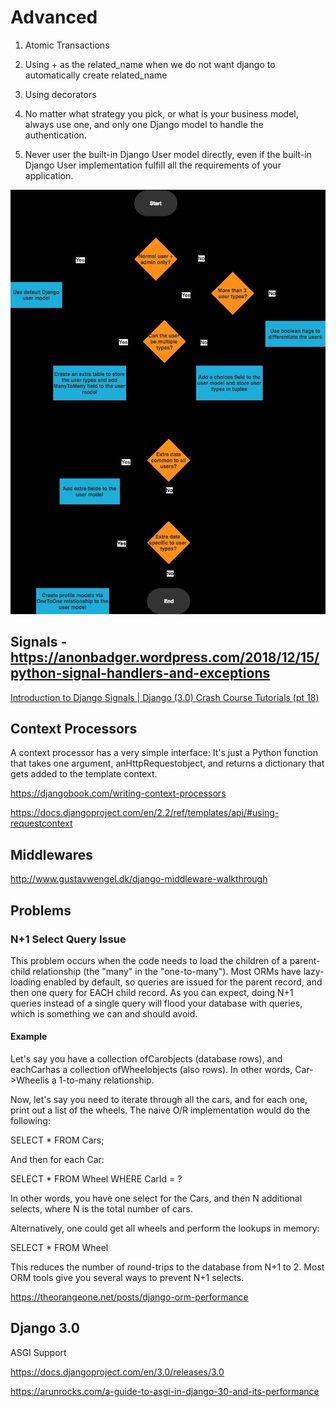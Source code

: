 # Advanced

1. Atomic Transactions
2. Using + as the related_name when we do not want django to automatically create related_name
3. Using decorators

1. No matter what strategy you pick, or what is your business model, always use one, and only one Django model to handle the authentication.
2. Never user the built-in Django User model directly, even if the built-in Django User implementation fulfill all the requirements of your application.

![image](../../media/Advanced-image1.jpg)

## Signals - <https://anonbadger.wordpress.com/2018/12/15/python-signal-handlers-and-exceptions>

[Introduction to Django Signals | Django (3.0) Crash Course Tutorials (pt 18)](https://www.youtube.com/watch?v=Kc1Q_ayAeQk&list=PL-51WBLyFTg2vW-_6XBoUpE7vpmoR3ztO&index=18)

## Context Processors

A context processor has a very simple interface: It's just a Python function that takes one argument, anHttpRequestobject, and returns a dictionary that gets added to the template context.

<https://djangobook.com/writing-context-processors>

<https://docs.djangoproject.com/en/2.2/ref/templates/api/#using-requestcontext>

## Middlewares

<http://www.gustavwengel.dk/django-middleware-walkthrough>

## Problems

### N+1 Select Query Issue

This problem occurs when the code needs to load the children of a parent-child relationship (the "many" in the "one-to-many"). Most ORMs have lazy-loading enabled by default, so queries are issued for the parent record, and then one query for EACH child record. As you can expect, doing N+1 queries instead of a single query will flood your database with queries, which is something we can and should avoid.

#### Example

Let's say you have a collection ofCarobjects (database rows), and eachCarhas a collection ofWheelobjects (also rows). In other words, Car->Wheelis a 1-to-many relationship.

Now, let's say you need to iterate through all the cars, and for each one, print out a list of the wheels. The naive O/R implementation would do the following:

SELECT * FROM Cars;

And then for each Car:

SELECT * FROM Wheel WHERE CarId = ?

In other words, you have one select for the Cars, and then N additional selects, where N is the total number of cars.

Alternatively, one could get all wheels and perform the lookups in memory:

SELECT * FROM Wheel

This reduces the number of round-trips to the database from N+1 to 2. Most ORM tools give you several ways to prevent N+1 selects.

<https://theorangeone.net/posts/django-orm-performance>

## Django 3.0

ASGI Support

<https://docs.djangoproject.com/en/3.0/releases/3.0>

<https://arunrocks.com/a-guide-to-asgi-in-django-30-and-its-performance>
